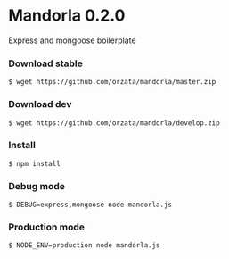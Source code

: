# Mandorla 0.2.0
Express and mongoose boilerplate

### Download stable
```
$ wget https://github.com/orzata/mandorla/master.zip
```

### Download dev
```
$ wget https://github.com/orzata/mandorla/develop.zip
```

### Install
```
$ npm install
```

### Debug mode
```
$ DEBUG=express,mongoose node mandorla.js
```

### Production mode
```
$ NODE_ENV=production node mandorla.js
```
